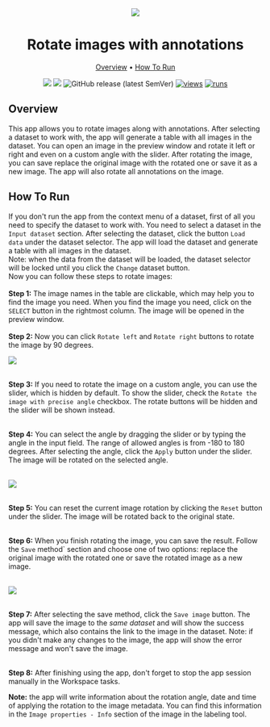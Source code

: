 <div align="center" markdown>
<img src="https://user-images.githubusercontent.com/115161827/225942179-0eba5f1a-0c2b-4402-9549-93292f1eb4ec.jpg"/>

# Rotate images with annotations

<p align="center">
  <a href="#Overview">Overview</a> •
  <a href="#How-To-Run">How To Run</a>
</p>

[![](https://img.shields.io/badge/supervisely-ecosystem-brightgreen)](https://ecosystem.supervise.ly/apps/supervisely-ecosystem/rotate-images)
[![](https://img.shields.io/badge/slack-chat-green.svg?logo=slack)](https://supervise.ly/slack)
![GitHub release (latest SemVer)](https://img.shields.io/github/v/release/supervisely-ecosystem/rotate-images)
[![views](https://app.supervise.ly/img/badges/views/supervisely-ecosystem/rotate-images)](https://supervise.ly)
[![runs](https://app.supervise.ly/img/badges/runs/supervisely-ecosystem/rotate-images)](https://supervise.ly)

</div>

## Overview
This app allows you to rotate images along with annotations. After selecting a dataset to work with, the app will generate a table with all images in the dataset. You can open an image in the preview window and rotate it left or right and even on a custom angle with the slider. After rotating the image, you can save replace the original image with the rotated one or save it as a new image. The app will also rotate all annotations on the image.

## How To Run

If you don't run the app from the context menu of a dataset, first of all you need to specify the dataset to work with. You need to select a dataset in the `Input dataset` section. After selecting the dataset, click the button `Load data` under the dataset selector. The app will load the dataset and generate a table with all images in the dataset.<br>
Note: when the data from the dataset will be loaded, the dataset selector will be locked until you click the `Change` dataset button.<br>
Now you can follow these steps to rotate images:<br>
<br>
**Step 1:** The image names in the table are clickable, which may help you to find the image you need. When you find the image you need, click on the `SELECT` button in the rightmost column. The image will be opened in the preview window.<br><br>
**Step 2:** Now you can click `Rotate left` and `Rotate right` buttons to rotate the image by 90 degrees.

<img src="https://user-images.githubusercontent.com/115161827/225948144-395cab9c-9317-4721-8b09-bd859732f6c0.png"/> <br><br>

**Step 3:** If you need to rotate the image on a custom angle, you can use the slider, which is hidden by default. To show the slider, check the `Rotate the image with precise angle` checkbox. The rotate buttons will be hidden and the slider will be shown instead.<br><br>

**Step 4:** You can select the angle by dragging the slider or by typing the angle in the input field. The range of allowed angles is from -180 to 180 degrees. After selecting the angle, click the `Apply` button under the slider. The image will be rotated on the selected angle.<br><br>

<img src="https://user-images.githubusercontent.com/115161827/225950116-57dc36db-0054-4106-8d6b-99000fb2ff5f.png"/> <br><br>

**Step 5:** You can reset the current image rotation by clicking the `Reset` button under the slider. The image will be rotated back to the original state.<br><br>

**Step 6:** When you finish rotating the image, you can save the result. Follow the `Save` method` section and choose one of two options: replace the original image with the rotated one or save the rotated image as a new image.<br><br>

<img src="https://user-images.githubusercontent.com/115161827/225951045-440f86f7-b058-4172-be5d-eea94a2b6172.png"/> <br><br>

**Step 7:** After selecting the save method, click the `Save image` button. The app will save the image to the _same dataset_ and will show the success message, which also contains the link to the image in the dataset. Note: if you didn't make any changes to the image, the app will show the error message and won't save the image.<br><br>

**Step 8:** After finishing using the app, don't forget to stop the app session manually in the Workspace tasks.

**Note:** the app will write information about the rotation angle, date and time of applying the rotation to the image metadata. You can find this information in the `Image properties - Info` section of the image in the labeling tool.<br>
